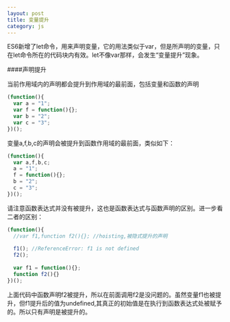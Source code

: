 ```yaml
---
layout: post
title: 变量提升
category: js
---
```


ES6新增了let命令，用来声明变量，它的用法类似于var，但是所声明的变量，只在let命令所在的代码块内有效。let不像var那样，会发生“变量提升”现象。

####声明提升

当前作用域内的声明都会提升到作用域的最前面，包括变量和函数的声明

```js
(function(){
  var a = "1";
  var f = function(){};
  var b = "2";
  var c = "3";
})();
```

变量a,f,b,c的声明会被提升到函数作用域的最前面，类似如下：

```js
(function(){
  var a,f,b,c;
  a = "1";
  f = function(){};
  b = "2";
  c = "3";
})();
```
请注意函数表达式并没有被提升，这也是函数表达式与函数声明的区别。进一步看二者的区别：

```js
(function(){
  //var f1,function f2(){}; //hoisting,被隐式提升的声明
 
  f1(); //ReferenceError: f1 is not defined
  f2();
 
  var f1 = function(){};
  function f2(){}
})();
```
上面代码中函数声明f2被提升，所以在前面调用f2是没问题的。虽然变量f1也被提升，但f1提升后的值为undefined,其真正的初始值是在执行到函数表达式处被赋予的。所以只有声明是被提升的。